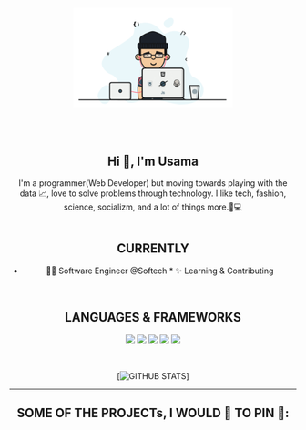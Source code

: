 <p align="center">
  <br><img src="https://github.com/usama-akram-gt/portfolio/blob/main/Developer.gif" width="280px"><br><br>
</p>
<br>
<div align="center">
<h2 align="center">Hi 👋, I'm Usama</h1>
I'm a programmer(Web Developer) but moving towards playing with the data 📈, love to solve problems through technology. I like tech, fashion, science, socializm, and a lot of things more.🧾💻
</div>

<br>
<div align="center">

<h2 align="center"> CURRENTLY </h1>

* 👨‍💻 Software Engineer @Softech * ✨ Learning & Contributing

</div>


<br>
<div align="center">

<h2 align="center"> LANGUAGES & FRAMEWORKS </h1>
<p align="center">
    <img src="https://img.shields.io/badge/javascript%20-%23323330.svg?&style=for-the-badge&logo=javascript&logoColor=%23F7DF1E"/>
    <img src="https://img.shields.io/badge/node.js%20-%2343853D.svg?&style=for-the-badge&logo=node.js&logoColor=white"/>  
    <img src="https://img.shields.io/badge/php%20-%23323330.svg?&style=for-the-badge&logo=php&logoColor=%23F7DF1E"/>
    <img src="https://img.shields.io/badge/laravel%20-%23323330.svg?&style=for-the-badge&logo=laravel&logoColor=red"/>  
    <img src="https://img.shields.io/badge/python%203%20-%23417FB0.svg?&style=for-the-badge&logo=python&logoColor=white"/>   
</p>
</div>



<br>
<div align="center">

[![GITHUB STATS](https://github-readme-stats.vercel.app/api?username=usama-akram-gt&show_icons=true&theme=dark&hide=contribs,prs,issues)]

</div>

---

<h2 align="center">SOME OF THE PROJECTs, I WOULD 💖 TO PIN 📌:</h2>